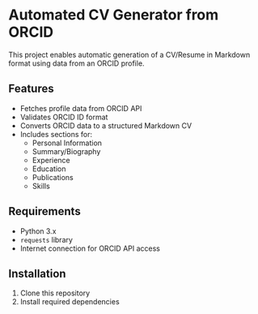 # Automated CV Generator from ORCID

This project enables automatic generation of a CV/Resume in Markdown format using data from an ORCID profile.

## Features

- Fetches profile data from ORCID API
- Validates ORCID ID format
- Converts ORCID data to a structured Markdown CV
- Includes sections for:
  - Personal Information
  - Summary/Biography
  - Experience
  - Education
  - Publications
  - Skills

## Requirements

- Python 3.x
- `requests` library
- Internet connection for ORCID API access

## Installation

1. Clone this repository
2. Install required dependencies
